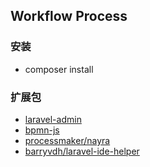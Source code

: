 ## Workflow Process

### 安装
 - composer install 


### 扩展包
 - [laravel-admin]()
 - [bpmn-js]()
 - [processmaker/nayra]()
 - [barryvdh/laravel-ide-helper]()
